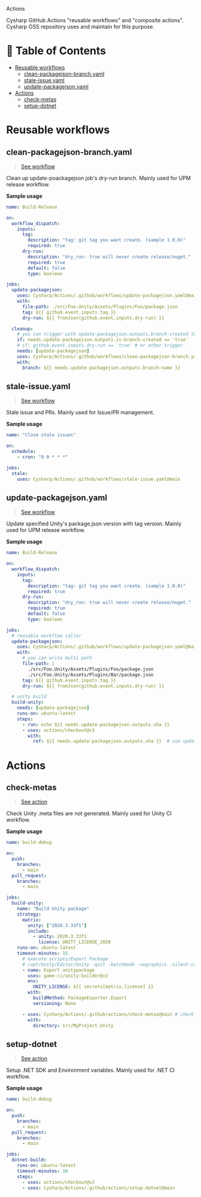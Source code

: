Actions

Cysharp GitHub Actions "reusable workflows" and "composite actions".
Cysharp OSS repository uses and maintain for this purpose.

<!-- START doctoc generated TOC please keep comment here to allow auto update -->
<!-- DON'T EDIT THIS SECTION, INSTEAD RE-RUN doctoc TO UPDATE -->
# 📖 Table of Contents

- [Reusable workflows](#reusable-workflows)
  - [clean-packagejson-branch.yaml](#clean-packagejson-branchyaml)
  - [stale-issue.yaml](#stale-issueyaml)
  - [update-packagejson.yaml](#update-packagejsonyaml)
- [Actions](#actions)
  - [check-metas](#check-metas)
  - [setup-dotnet](#setup-dotnet)

<!-- END doctoc generated TOC please keep comment here to allow auto update -->

# Reusable workflows

## clean-packagejson-branch.yaml

> [See workflow](https://github.com/Cysharp/Actions/blob/main/.github/workflows/clean-packagejson-branch.yaml)

Clean up update-poackagejson job's dry-run branch.
Mainly used for UPM release workflow.

**Sample usage**


```yaml
name: Build-Release

on:
  workflow_dispatch:
    inputs:
      tag:
        description: "tag: git tag you want create. (sample 1.0.0)"
        required: true
      dry-run:
        description: "dry_run: true will never create release/nuget."
        required: true
        default: false
        type: boolean

jobs:
  update-packagejson:
    uses: Cysharp/Actions/.github/workflows/update-packagejson.yaml@main
    with:
      file-path: ./src/Foo.Unity/Assets/Plugins/Foo/package.json
      tag: ${{ github.event.inputs.tag }}
      dry-run: ${{ fromJson(github.event.inputs.dry-run) }}

  cleanup:
    # you can trigger with update-packagejson.outputs.branch-created to determine branch created.
    if: needs.update-packagejson.outputs.is-branch-created == 'true'
    # if: github.event.inputs.dry-run == 'true' # or other trigger.
    needs: [update-packagejson]
    uses: Cysharp/Actions/.github/workflows/clean-packagejson-branch.yaml@main
    with:
      branch: ${{ needs.update-packagejson.outputs.branch-name }}
```

## stale-issue.yaml

> [See workflow](https://github.com/Cysharp/Actions/blob/main/.github/workflows/stale-issue.yaml)

Stale issue and PRs.
Mainly used for Issue/PR management.

**Sample usage**


```yaml
name: "Close stale issues"

on:
  schedule:
    - cron: "0 0 * * *"

jobs:
  stale:
    uses: Cysharp/Actions/.github/workflows/stale-issue.yaml@main
```

## update-packagejson.yaml

> [See workflow](https://github.com/Cysharp/Actions/blob/main/.github/workflows/update-packagejson.yaml)

Update specified Unity's package.json version with tag version.
Mainly used for UPM release workflow.

**Sample usage**

```yaml
name: Build-Release

on:
  workflow_dispatch:
    inputs:
      tag:
        description: "tag: git tag you want create. (sample 1.0.0)"
        required: true
      dry-run:
        description: "dry_run: true will never create release/nuget."
        required: true
        default: false
        type: boolean

jobs:
  # reusable workflow caller
  update-packagejson:
    uses: Cysharp/Actions/.github/workflows/update-packagejson.yaml@main
    with:
      # you can write multi path
      file-path: |
        ./src/Foo.Unity/Assets/Plugins/Foo/package.json
        ./src/Foo.Unity/Assets/Plugins/Bar/package.json
      tag: ${{ github.event.inputs.tag }}
      dry-run: ${{ fromJson(github.event.inputs.dry-run) }}

  # unity build
  build-unity:
    needs: [update-packagejson]
    runs-on: ubuntu-latest
    steps:
      - run: echo ${{ needs.update-packagejson.outputs.sha }}
      - uses: actions/checkout@v3
        with:
          ref: ${{ needs.update-packagejson.outputs.sha }}  # use updated package.json
```



# Actions

## check-metas

> [See action](https://github.com/Cysharp/Actions/blob/main/.github/actions/check-metas/action.yaml)

Check Unity .meta files are not generated.
Mainly used for Unity CI workflow.

**Sample usage**

```yaml
name: build-debug

on:
  push:
    branches:
      - main
  pull_request:
    branches:
      - main

jobs:
  build-unity:
    name: "Build Unity package"
    strategy:
      matrix:
        unity: ["2020.3.33f1"]
        include:
          - unity: 2020.3.33f1
            license: UNITY_LICENSE_2020
    runs-on: ubuntu-latest
    timeout-minutes: 15
      # execute scripts/Export Package
      # /opt/Unity/Editor/Unity -quit -batchmode -nographics -silent-crashes -logFile -projectPath . -executeMethod PackageExporter.Export
      - name: Export unitypackage
        uses: game-ci/unity-builder@v2
        env:
          UNITY_LICENSE: ${{ secrets[matrix.license] }}
        with:
          buildMethod: PackageExporter.Export
          versioning: None

      - uses: Cysharp/Actions/.github/actions/check-metas@main # check meta files
        with:
          directory: src/MyProject.Unity
```


## setup-dotnet

> [See action]((https://github.com/Cysharp/Actions/blob/main/.github/actions/setup-dotnet/action.yaml))

Setup .NET SDK and Environment variables.
Mainly used for .NET CI workflow.

**Sample usage**

```yaml
name: build-debug

on:
  push:
    branches:
      - main
  pull_request:
    branches:
      - main

jobs:
  dotnet-build:
    runs-on: ubuntu-latest
    timeout-minutes: 10
    steps:
      - uses: actions/checkout@v2
      - uses: Cysharp/Actions/.github/actions/setup-dotnet@main
```
